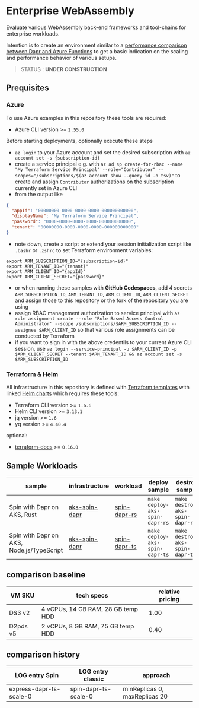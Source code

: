 # Enterprise WebAssembly

Evaluate various WebAssembly back-end frameworks and tool-chains for enterprise workloads.

Intention is to create an environment similar to a [performance comparison between Dapr and Azure Functions](https://dev.to/kaiwalter/comparing-azure-functions-vs-dapr-on-azure-container-apps-2noh) to get a basic indication on the scaling and performance behavior of various setups.

> STATUS : **UNDER CONSTRUCTION**

## Prequisites

### Azure

To use Azure examples in this repository these tools are required:

- Azure CLI version >= `2.55.0`

Before starting deployments, optionally execute these steps

- `az login` to your Azure account and set the desired subscription with `az account set -s {subscription-id}`
- create a service principal e.g. with `az ad sp create-for-rbac --name "My Terraform Service Principal" --role="Contributor" --scopes="/subscriptions/$(az account show --query id -o tsv)"` to create and assign `Contributor` authorizations on the subscription currently set in Azure CLI
- from the output like

```json
{
  "appId": "00000000-0000-0000-0000-000000000000",
  "displayName": "My Terraform Service Principal",
  "password": "0000-0000-0000-0000-000000000000",
  "tenant": "00000000-0000-0000-0000-000000000000"
}
```

- note down, create a script or extend your session initialization script like `.bashr` or `.zshrc` to set Terraform environment variables:

```shell
export ARM_SUBSCRIPTION_ID="{subscription-id}"
export ARM_TENANT_ID="{tenant}"
export ARM_CLIENT_ID="{appId}"
export ARM_CLIENT_SECRET="{password}"
```

- or when running these samples with **GitHub Codespaces**, add 4 secrets `ARM_SUBSCRIPTION_ID`, `ARM_TENANT_ID`, `ARM_CLIENT_ID`, `ARM_CLIENT_SECRET` and assign those to this repository or the fork of the repository you are using
- assign RBAC management authorization to service principal with `az role assignment create --role 'Role Based Access Control Administrator' --scope /subscriptions/$ARM_SUBSCRIPTION_ID --assignee $ARM_CLIENT_ID` so that various role assignments can be conducted by Terraform
- if you want to sign in with the above credentils to your current Azure CLI session, use `az login --service-principal -u $ARM_CLIENT_ID -p $ARM_CLIENT_SECRET --tenant $ARM_TENANT_ID && az account set -s $ARM_SUBSCRIPTION_ID`

### Terraform & Helm

All infrastructure in this repository is defined with [Terraform templates](https://www.terraform.io/) with linked [Helm charts](https://helm.sh/) which requires these tools:

- Terraform CLI version >= `1.6.6`
- Helm CLI version >= `3.13.1`
- jq version >= `1.6`
- yq version >= `4.40.4`

optional:

- [terraform-docs](https://terraform-docs.io/user-guide/installation/) >= `0.16.0`

## Sample Workloads

| sample                                    | infrastructure                                   | workload                                         | deploy sample                  | destroy sample                  |
| ----------------------------------------- | ------------------------------------------------ | ------------------------------------------------ | ------------------------------ | ------------------------------- |
| Spin with Dapr on AKS, Rust               | [aks-spin-dapr](./infra/aks-spin-dapr/README.md) | [spin-dapr-rs](./samples/spin-dapr-rs/README.md) | `make deploy-aks-spin-dapr-rs` | `make destroy-aks-spin-dapr-rs` |
| Spin with Dapr on AKS, Node.js/TypeScript | [aks-spin-dapr](./infra/aks-spin-dapr/README.md) | [spin-dapr-ts](./samples/spin-dapr-ts/README.md) | `make deploy-aks-spin-dapr-ts` | `make destroy-aks-spin-dapr-ts` |

## comparison baseline

| VM SKU   | tech specs                         | relative pricing |
| -------- | ---------------------------------- | ---------------- |
| DS3 v2   | 4 vCPUs, 14 GB RAM, 28 GB temp HDD | 1.00             |
| D2pds v5 | 2 vCPUs, 8 GB RAM, 75 GB temp HDD  | 0.40             |

## comparison history

| LOG entry Spin          | LOG entry classic    | approach                      |
| ----------------------- | -------------------- | ----------------------------- |
| express-dapr-ts-scale-0 | spin-dapr-ts-scale-0 | minReplicas 0, maxReplicas 20 |
